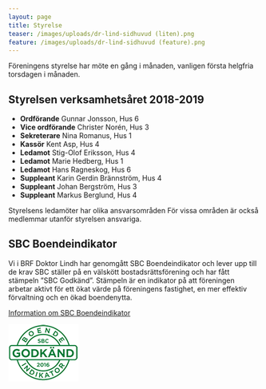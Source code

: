 ```yaml
---
layout: page
title: Styrelse
teaser: /images/uploads/dr-lind-sidhuvud (liten).png
feature: /images/uploads/dr-lind-sidhuvud (feature).png
---
```

Föreningens styrelse har möte en gång i månaden, vanligen första helgfria torsdagen i månaden. 

## Styrelsen verksamhetsåret 2018-2019

* **Ordförande** Gunnar Jonsson, Hus 6
* **Vice ordförande** Christer Norén, Hus 3	
* **Sekreterare** Nina Romanus, Hus 1
* **Kassör** Kent Asp, Hus 4
* **Ledamot** Stig-Olof Eriksson, Hus 4
* **Ledamot** Marie Hedberg, Hus 1
* **Ledamot** Hans Ragneskog, Hus 6
* **Suppleant** Karin Gerdin Brännström, Hus 4
* **Suppleant** Johan Bergström, Hus 3
* **Suppleant** Markus Berglund, Hus 4 

Styrelsens ledamöter har olika ansvarsområden
För vissa områden är också medlemmar utanför styrelsen ansvariga.

## SBC Boendeindikator

Vi i BRF Doktor Lindh har genomgått SBC Boendeindikator och lever upp till de krav SBC ställer på en välskött bostadsrättsförening och har fått stämpeln ”SBC Godkänd”. Stämpeln är en indikator på att föreningen arbetar aktivt för ett ökat värde på föreningens fastighet, en mer effektiv förvaltning och en ökad boendenytta.

[Information om SBC Boendeindikator](https://www.sbc.se/Bostadsrattsforvaltning/SBC-Boendeindikator/)

![SBC sigill för godkänd 2016.](/images/uploads/sbclogo.png)
